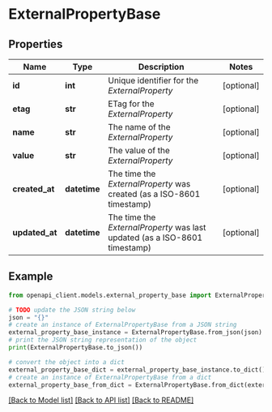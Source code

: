 # ExternalPropertyBase


## Properties

Name | Type | Description | Notes
------------ | ------------- | ------------- | -------------
**id** | **int** | Unique identifier for the *ExternalProperty* | [optional] 
**etag** | **str** | ETag for the *ExternalProperty* | [optional] 
**name** | **str** | The name of the *ExternalProperty* | [optional] 
**value** | **str** | The value of the *ExternalProperty* | [optional] 
**created_at** | **datetime** | The time the *ExternalProperty* was created (as a ISO-8601 timestamp) | [optional] 
**updated_at** | **datetime** | The time the *ExternalProperty* was last updated (as a ISO-8601 timestamp) | [optional] 

## Example

```python
from openapi_client.models.external_property_base import ExternalPropertyBase

# TODO update the JSON string below
json = "{}"
# create an instance of ExternalPropertyBase from a JSON string
external_property_base_instance = ExternalPropertyBase.from_json(json)
# print the JSON string representation of the object
print(ExternalPropertyBase.to_json())

# convert the object into a dict
external_property_base_dict = external_property_base_instance.to_dict()
# create an instance of ExternalPropertyBase from a dict
external_property_base_from_dict = ExternalPropertyBase.from_dict(external_property_base_dict)
```
[[Back to Model list]](../README.md#documentation-for-models) [[Back to API list]](../README.md#documentation-for-api-endpoints) [[Back to README]](../README.md)


